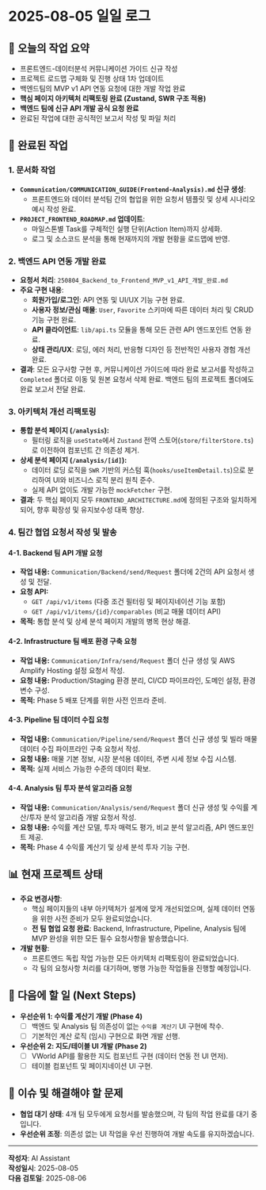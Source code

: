 # 2025-08-05 일일 로그

## 📅 오늘의 작업 요약

- 프론트엔드-데이터분석 커뮤니케이션 가이드 신규 작성
- 프로젝트 로드맵 구체화 및 진행 상태 1차 업데이트
- 백엔드팀의 MVP v1 API 연동 요청에 대한 개발 작업 완료
- **핵심 페이지 아키텍처 리팩토링 완료 (Zustand, SWR 구조 적용)**
- **백엔드 팀에 신규 API 개발 공식 요청 완료**
- 완료된 작업에 대한 공식적인 보고서 작성 및 파일 처리

## 🔄 완료된 작업

### 1. 문서화 작업

- **`Communication/COMMUNICATION_GUIDE(Frontend-Analysis).md` 신규 생성**:
  - 프론트엔드와 데이터 분석팀 간의 협업을 위한 요청서 템플릿 및 상세 시나리오 예시 작성 완료.
- **`PROJECT_FRONTEND_ROADMAP.md` 업데이트**:
  - 마일스톤별 Task를 구체적인 실행 단위(Action Item)까지 상세화.
  - 로그 및 소스코드 분석을 통해 현재까지의 개발 현황을 로드맵에 반영.

### 2. 백엔드 API 연동 개발 완료

- **요청서 처리**: `250804_Backend_to_Frontend_MVP_v1_API_개발_완료.md`
- **주요 구현 내용**:
  - **회원가입/로그인**: API 연동 및 UI/UX 기능 구현 완료.
  - **사용자 정보/관심 매물**: `User`, `Favorite` 스키마에 따른 데이터 처리 및 CRUD 기능 구현 완료.
  - **API 클라이언트**: `lib/api.ts` 모듈을 통해 모든 관련 API 엔드포인트 연동 완료.
  - **상태 관리/UX**: 로딩, 에러 처리, 반응형 디자인 등 전반적인 사용자 경험 개선 완료.
- **결과**: 모든 요구사항 구현 후, 커뮤니케이션 가이드에 따라 완료 보고서를 작성하고 `Completed` 폴더로 이동 및 원본 요청서 삭제 완료. 백엔드 팀의 프로젝트 폴더에도 완료 보고서 전달 완료.

### 3. 아키텍처 개선 리팩토링

- **통합 분석 페이지 (`/analysis`):**
  - 필터링 로직을 `useState`에서 `Zustand` 전역 스토어(`store/filterStore.ts`)로 이전하여 컴포넌트 간 의존성 제거.
- **상세 분석 페이지 (`/analysis/[id]`):**
  - 데이터 로딩 로직을 `SWR` 기반의 커스텀 훅(`hooks/useItemDetail.ts`)으로 분리하여 UI와 비즈니스 로직 분리 원칙 준수.
  - 실제 API 없이도 개발 가능한 `mockFetcher` 구현.
- **결과**: 두 핵심 페이지 모두 `FRONTEND_ARCHITECTURE.md`에 정의된 구조와 일치하게 되어, 향후 확장성 및 유지보수성 대폭 향상.

### 4. 팀간 협업 요청서 작성 및 발송

#### **4-1. Backend 팀 API 개발 요청**

- **작업 내용:** `Communication/Backend/send/Request` 폴더에 2건의 API 요청서 생성 및 전달.
- **요청 API:**
  - `GET /api/v1/items` (다중 조건 필터링 및 페이지네이션 기능 포함)
  - `GET /api/v1/items/{id}/comparables` (비교 매물 데이터 API)
- **목적:** 통합 분석 및 상세 분석 페이지 개발의 병목 현상 해결.

#### **4-2. Infrastructure 팀 배포 환경 구축 요청**

- **작업 내용:** `Communication/Infra/send/Request` 폴더 신규 생성 및 AWS Amplify Hosting 설정 요청서 작성.
- **요청 내용:** Production/Staging 환경 분리, CI/CD 파이프라인, 도메인 설정, 환경변수 구성.
- **목적:** Phase 5 배포 단계를 위한 사전 인프라 준비.

#### **4-3. Pipeline 팀 데이터 수집 요청**

- **작업 내용:** `Communication/Pipeline/send/Request` 폴더 신규 생성 및 빌라 매물 데이터 수집 파이프라인 구축 요청서 작성.
- **요청 내용:** 매물 기본 정보, 시장 분석용 데이터, 주변 시세 정보 수집 시스템.
- **목적:** 실제 서비스 가능한 수준의 데이터 확보.

#### **4-4. Analysis 팀 투자 분석 알고리즘 요청**

- **작업 내용:** `Communication/Analysis/send/Request` 폴더 신규 생성 및 수익률 계산/투자 분석 알고리즘 개발 요청서 작성.
- **요청 내용:** 수익률 계산 모델, 투자 매력도 평가, 비교 분석 알고리즘, API 엔드포인트 제공.
- **목적:** Phase 4 수익률 계산기 및 상세 분석 투자 기능 구현.

## 📊 현재 프로젝트 상태

- **주요 변경사항**:
  - 핵심 페이지들의 내부 아키텍처가 설계에 맞게 개선되었으며, 실제 데이터 연동을 위한 사전 준비가 모두 완료되었습니다.
  - **전 팀 협업 요청 완료**: Backend, Infrastructure, Pipeline, Analysis 팀에 MVP 완성을 위한 모든 필수 요청사항을 발송했습니다.
- **개발 현황**:
  - 프론트엔드 독립 작업 가능한 모든 아키텍처 리팩토링이 완료되었습니다.
  - 각 팀의 요청사항 처리를 대기하며, 병행 가능한 작업들을 진행할 예정입니다.

## 🚀 다음에 할 일 (Next Steps)

- **우선순위 1: 수익률 계산기 개발 (Phase 4)**
  - [ ] 백엔드 및 Analysis 팀 의존성이 없는 `수익률 계산기` UI 구현에 착수.
  - [ ] 기본적인 계산 로직 (임시) 구현으로 화면 개발 선행.
- **우선순위 2: 지도/테이블 UI 개발 (Phase 2)**
  - [ ] VWorld API를 활용한 지도 컴포넌트 구현 (데이터 연동 전 UI 먼저).
  - [ ] 테이블 컴포넌트 및 페이지네이션 UI 구현.

## 🐛 이슈 및 해결해야 할 문제

- **협업 대기 상태**: 4개 팀 모두에게 요청서를 발송했으며, 각 팀의 작업 완료를 대기 중입니다.
- **우선순위 조정**: 의존성 없는 UI 작업을 우선 진행하여 개발 속도를 유지하겠습니다.

---

**작성자**: AI Assistant  
**작성일시**: 2025-08-05  
**다음 검토일**: 2025-08-06
